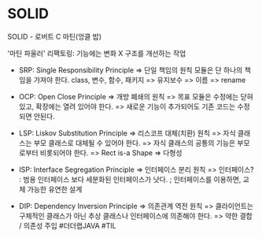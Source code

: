 # SOLID
SOLID - 로버트 C 마틴(엉클 밥)

'마틴 파울러'
리팩토링: 기능에는 변화 X
구조를 개선하는 작업

- SRP: Single Responsibility Principle
=> 단일 책임의 원칙
모듈은 단 하나의 책임을 가져야 한다.
class, 변수, 함수, 패키지
=> 유지보수
=> 이름 => rename


- OCP: Open Close Principle
=> 개방 폐쇄의 원칙
=> 목표
모듈은 수정에는 닫혀 있고, 확장에는 열려 있어야 한다.
=> 새로운 기능이 추가되어도 기존 코드는 수정되면 안된다.


- LSP: Liskov Substitution Principle
=> 리스코프 대체(치환) 원칙
=> 자식 클래스는 부모 클래스로 대체될 수 있어야 한다.
=> 자식 클래스의 공통의 기능은 부모로부터 비롯되어야 한다.
=> Rect is-a Shape
=> 다형성

- ISP: Interface Segregation Principle
=> 인터페이스 분리 원칙
=> 인터페이스?
: 범용 인터페이스 보다 세분화된 인터페이스가 낫다.
; 인터페이스를 이용하면, 교체 가능한 유연한 설계

- DIP: Dependency Inversion Principle
=> 의존관계 역전 원칙
=> 클라이언트는 구체적인 클래스가 아닌 추상 클래스나
인터페이스에 의존해야 한다.
=> 약한 결합 / 의존성 주입
#더더랩JAVA #TIL
